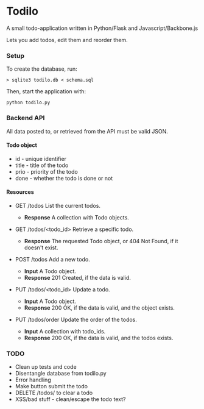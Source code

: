 # Todilo

A small todo-application written in Python/Flask and Javascript/Backbone.js

Lets you add todos, edit them and reorder them.

### Setup

To create the database, run:
```
> sqlite3 todilo.db < schema.sql
```
Then, start the application with:
```
python todilo.py
```

### Backend API
All data posted to, or retrieved from the API must be valid JSON.

#### Todo object
* id - unique identifier
* title - title of the todo
* prio - priority of the todo
* done - whether the todo is done or not

#### Resources
* GET /todos
List the current todos.
  * **Response** A collection with Todo objects.

* GET /todos/<todo_id>
Retrieve a specific todo.
  * **Response** The requested Todo object, or 404 Not Found, if it doesn't exist.

* POST /todos
Add a new todo.
  * **Input** A Todo object.
  * **Response** 201 Created, if the data is valid.

* PUT /todos/<todo_id>
Update a todo.
  * **Input** A Todo object.
  * **Response** 200 OK, if the data is valid, and the object exists.

* PUT /todos/order
Update the order of the todos.
  * **Input** A collection with todo_ids.
  * **Response** 200 OK, if the data is valid, and the todos exists.

### TODO
* Clean up tests and code
* Disentangle database from todilo.py
* Error handling
* Make button submit the todo
* DELETE /todos/<id> to clear a todo
* XSS/bad stuff - clean/escape the todo text?
